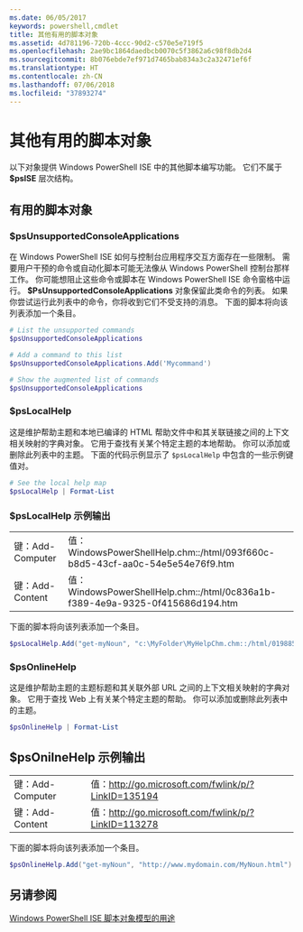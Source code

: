 ```yaml
---
ms.date: 06/05/2017
keywords: powershell,cmdlet
title: 其他有用的脚本对象
ms.assetid: 4d781196-720b-4ccc-90d2-c570e5e719f5
ms.openlocfilehash: 2ae9bc1864daedbcb0070c5f3862a6c98f8db2d4
ms.sourcegitcommit: 8b076ebde7ef971d7465bab834a3c2a32471ef6f
ms.translationtype: HT
ms.contentlocale: zh-CN
ms.lasthandoff: 07/06/2018
ms.locfileid: "37893274"
---
```

# <a name="other-useful-scripting-objects"></a>其他有用的脚本对象

以下对象提供 Windows PowerShell ISE 中的其他脚本编写功能。 它们不属于 **$psISE** 层次结构。

## <a name="useful-scripting-objects"></a>有用的脚本对象

### <a name="psunsupportedconsoleapplications"></a>$psUnsupportedConsoleApplications

在 Windows PowerShell ISE 如何与控制台应用程序交互方面存在一些限制。 需要用户干预的命令或自动化脚本可能无法像从 Windows PowerShell 控制台那样工作。 你可能想阻止这些命令或脚本在 Windows PowerShell ISE 命令窗格中运行。 **$PsUnsupportedConsoleApplications** 对象保留此类命令的列表。 如果你尝试运行此列表中的命令，你将收到它们不受支持的消息。 下面的脚本将向该列表添加一个条目。

```powershell
# List the unsupported commands
$psUnsupportedConsoleApplications

# Add a command to this list
$psUnsupportedConsoleApplications.Add('Mycommand')

# Show the augmented list of commands
$psUnsupportedConsoleApplications
```

### <a name="pslocalhelp"></a>$psLocalHelp

这是维护帮助主题和本地已编译的 HTML 帮助文件中和其关联链接之间的上下文相关映射的字典对象。 它用于查找有关某个特定主题的本地帮助。 你可以添加或删除此列表中的主题。 下面的代码示例显示了 `$psLocalHelp` 中包含的一些示例键值对。

```powershell
# See the local help map
$psLocalHelp | Format-List
```

### <a name="pslocalhelp-sample-output"></a>$psLocalHelp 示例输出

|||
|-|-|
|键：Add-Computer|值：WindowsPowerShellHelp.chm::/html/093f660c-b8d5-43cf-aa0c-54e5e54e76f9.htm|
|键：Add-Content|值：WindowsPowerShellHelp.chm::/html/0c836a1b-f389-4e9a-9325-0f415686d194.htm|

下面的脚本将向该列表添加一个条目。

```powershell
$psLocalHelp.Add("get-myNoun", "c:\MyFolder\MyHelpChm.chm::/html/0198854a-1298-57ae-aa0c-87b5e5a84712.htm")
```

### <a name="psonlinehelp"></a>$psOnlineHelp

这是维护帮助主题的主题标题和其关联外部 URL 之间的上下文相关映射的字典对象。 它用于查找 Web 上有关某个特定主题的帮助。 你可以添加或删除此列表中的主题。

```powershell
$psOnlineHelp | Format-List
```

## <a name="psonilnehelp-sample-output"></a>$psOnilneHelp 示例输出

|||
|-|-|
|键：Add-Computer|值：http://go.microsoft.com/fwlink/p/?LinkID=135194|
|键：Add-Content|值：http://go.microsoft.com/fwlink/p/?LinkID=113278|

下面的脚本将向该列表添加一个条目。

```powershell
$psOnlineHelp.Add("get-myNoun", "http://www.mydomain.com/MyNoun.html")
```

## <a name="see-also"></a>另请参阅

[Windows PowerShell ISE 脚本对象模型的用途](../../core-powershell/ise/Purpose-of-the-Windows-PowerShell-ISE-Scripting-Object-Model.md)
